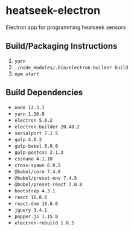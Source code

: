 # heatseek-electron
Electron app for programming heatseek sensors

## Build/Packaging Instructions
1. `yarn`
2. `./node_modules/.bin/electron-builder build`
2. `npm start`

## Build Dependencies
* `node 12.3.1`
* `yarn 1.16.0`
* `electron 5.0.2`
* `electron-builder 20.40.2`
* `serialport 7.1.5`
* `gulp 4.0.2`
* `gulp-babel 8.0.0`
* `gulp-postcss 2.1.3`
* `cssnano 4.1.10`
* `cross-spawn 6.0.5`
* `@babel/core 7.4.0`
* `@babel/preset-env 7.4.5`
* `@babel/preset-react 7.0.0`
* `bootstrap 4.3.1`
* `react 16.8.6`
* `react-dom 16.8.6`
* `jquery 3.4.1`
* `popper.js 1.15.0`
* `electron-rebuild 1.8.5`